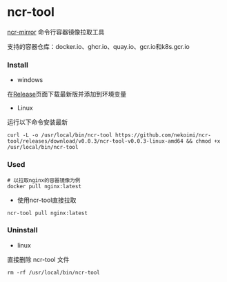 # ncr-tool

[ncr-mirror](https://github.com/nekoimi/ncr-mirror) 命令行容器镜像拉取工具

支持的容器仓库：docker.io、ghcr.io、quay.io、gcr.io和k8s.gcr.io

### Install

- windows

在[Release](https://github.com/nekoimi/ncr-tool/releases)页面下载最新版并添加到环境变量

- Linux

运行以下命令安装最新

```shell
curl -L -o /usr/local/bin/ncr-tool https://github.com/nekoimi/ncr-tool/releases/download/v0.0.3/ncr-tool-v0.0.3-linux-amd64 && chmod +x /usr/local/bin/ncr-tool
```

### Used

```shell
# 以拉取nginx的容器镜像为例
docker pull nginx:latest
```

- 使用ncr-tool直接拉取

```shell
ncr-tool pull nginx:latest
```

### Uninstall

- linux

直接删除 ncr-tool 文件

```shell
rm -rf /usr/local/bin/ncr-tool
```

